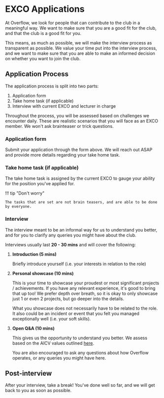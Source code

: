 # EXCO Applications

<!-- !!! warning "2023/2024 EXCO APPLICATIONS OPEN NOW!"

    Applications close on ==**16 Feb 2023, 2359hrs**==.

    Interviews will be held ==**17 - 18 Feb 2023**==, in the morning and afternoon. Please ensure you are free on these dates.
    
    19 Feb is reserved for very urgent cases.

    [Apply now!](https://forms.office.com/r/A40bcJ0Q49){ .md-button .md-button--primary } -->

At Overflow, we look for people that can contribute to the club in a meaningful way. We want to make sure that you are a good fit for the club, and that the club is a good fit for you.

This means, as much as possible, we will make the interview process as transparent as possible. We value your time put into the interview process, and we want to make sure that you are able to make an informed decision on whether you want to join the club.

## Application Process

The application process is split into two parts:

1. Application form
2. Take home task (if applicable)
3. Interview with current EXCO and lecturer in charge

Throughout the process, you will be assessed based on challenges we encounter daily. These are realistic scenarios that you will face as an EXCO member. We won't ask brainteaser or trick questions.

### Application form

Submit your application through the form above. We will reach out ASAP and provide more details regarding your take home task.

### Take home task (if applicable)

The take home task is assigned by the current EXCO to gauge your ability for the position you've applied for.

!!! tip "Don't worry"

    The tasks that are set are not brain teasers, and are able to be done by everyone.

### Interview

The interview meant to be an informal way for us to understand you better, and for you to clarify any queries you might have about the club.

Interviews usually last **20 - 30 mins** and will cover the following:

1. **Introduction (5 mins)**
  
    Briefly introduce yourself (i.e. your interests in relation to the role)

2. **Personal showcase (10 mins)**

    This is your time to showcase your proudest or most significant projects / achievements. If you have any relevant experience, it's good to bring that up too! We prefer depth over breath, so it is okay to only showcase just 1 or even 2 projects, but go deeper into the details.

    What you showcase does not necessarily have to be related to the role. It also could be an incident or event that you felt you managed exceptionally well (i.e. your soft skills).

3. **Open Q&A (10 mins)**

    This gives us the opportunity to understand you better. We assess based on the AICV values outlined [here](https://open.gov.sg/careers/aicv).

    You are also encouraged to ask any questions about how Overflow operates, or any queries you might have here.

## Post-interview

After your interview, take a break! You've done well so far, and we will get back to you as soon as possible.
